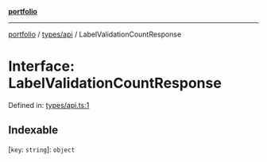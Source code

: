 [**portfolio**](../../../README.md)

***

[portfolio](../../../modules.md) / [types/api](../README.md) / LabelValidationCountResponse

# Interface: LabelValidationCountResponse

Defined in: [types/api.ts:1](https://github.com/tnorlund/Portfolio/blob/fe371e8196bc1d1adbed7b6b6bbbbb9b482517e3/portfolio/types/api.ts#L1)

## Indexable

\[`key`: `string`\]: `object`
